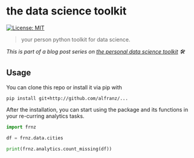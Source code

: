 # the data science toolkit

[![License: MIT](https://img.shields.io/badge/License-MIT-green.svg)](https://opensource.org/licenses/MIT)

> your person python toolkit for data science.

_This is part of a blog post series on [the personal data science toolkit](http://www.alexfranz.com/data-science-toolkit-part-1) 🛠_


## Usage 

You can clone this repo or install it via pip with

```
pip install git+http://github.com/alfranz/... 
```

After the installation, you can start using the package and its functions in your re-curring analytics tasks. 

```python
import frnz

df = frnz.data.cities

print(frnz.analytics.count_missing(df))
```

